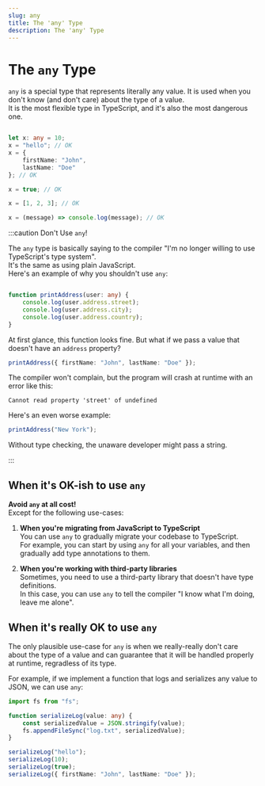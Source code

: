 ```yaml
---
slug: any
title: The 'any' Type
description: The 'any' Type
---
```


# The `any` Type

`any` is a special type that represents literally any value. It is used when you don't know (and don't care) about the type of a value.  
It is the most flexible type in TypeScript, and it's also the most dangerous one.

```ts

let x: any = 10;
x = "hello"; // OK
x = {
    firstName: "John",
    lastName: "Doe"
}; // OK

x = true; // OK

x = [1, 2, 3]; // OK

x = (message) => console.log(message); // OK

```


:::caution Don't Use `any`!

The `any` type is basically saying to the compiler "I'm no longer willing to use TypeScript's type system".  
It's the same as using plain JavaScript.  
Here's an example of why you shouldn't use `any`:

```ts

function printAddress(user: any) {
    console.log(user.address.street);
    console.log(user.address.city);
    console.log(user.address.country);
}
```
At first glance, this function looks fine. But what if we pass a value that doesn't have an `address` property?

```ts
printAddress({ firstName: "John", lastName: "Doe" });
```

The compiler won't complain, but the program will crash at runtime with an error like this:

`Cannot read property 'street' of undefined`

Here's an even worse example:

```ts
printAddress("New York");
```

Without type checking, the unaware developer might pass a string.

:::

## When it's OK-ish to use `any`

**Avoid `any` at all cost!**  
Except for the following use-cases:

1. **When you're migrating from JavaScript to TypeScript**  
   You can use `any` to gradually migrate your codebase to TypeScript.  
   For example, you can start by using `any` for all your variables, and then gradually add type annotations to them.

2. **When you're working with third-party libraries**  
   Sometimes, you need to use a third-party library that doesn't have type definitions.  
   In this case, you can use `any` to tell the compiler "I know what I'm doing, leave me alone".

## When it's really OK to use `any`

The only plausible use-case for `any` is when we really-really don't care about the type of a value and can guarantee that it will be handled properly at runtime, regradless of its type.  

For example, if we implement a function that logs and serializes any value to JSON, we can use `any`:

```ts
import fs from "fs";

function serializeLog(value: any) {
    const serializedValue = JSON.stringify(value);
    fs.appendFileSync("log.txt", serializedValue);    
}

serializeLog("hello");
serializeLog(10);
serializeLog(true);
serializeLog({ firstName: "John", lastName: "Doe" });
```